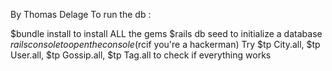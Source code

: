 By Thomas Delage To run the db :

$bundle install to install ALL the gems
$rails db seed to initialize a database
$rails console to open the console ($rcif you're a hackerman)
Try $tp City.all, $tp User.all, $tp Gossip.all, $tp Tag.all to check if everything works
